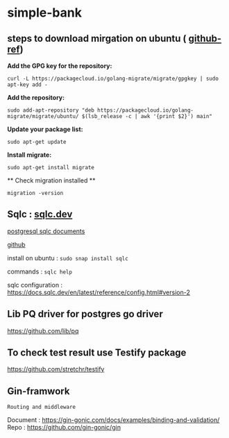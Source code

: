 # simple-bank

## steps to download mirgation on ubuntu ( [github-ref](https://github.com/golang-migrate/migrate))
    
**Add the GPG key for the repository:**

    curl -L https://packagecloud.io/golang-migrate/migrate/gpgkey | sudo apt-key add -

 **Add the repository:**

    sudo add-apt-repository "deb https://packagecloud.io/golang-migrate/migrate/ubuntu/ $(lsb_release -c | awk '{print $2}') main"

**Update your package list:**

    sudo apt-get update

**Install migrate:**

    sudo apt-get install migrate

** Check migration installed **

    migration -version

## Sqlc : [sqlc.dev](https://sqlc.dev/)
[postgresql sqlc documents](https://docs.sqlc.dev/en/stable/tutorials/getting-started-postgresql.html)

[github](https://github.com/sqlc-dev/sqlc)

install on ubuntu : ```sudo snap install sqlc```

commands : ```sqlc help```

sqlc configuration : https://docs.sqlc.dev/en/latest/reference/config.html#version-2

## Lib PQ driver for postgres go driver
https://github.com/lib/pq


## To check test result use Testify package
https://github.com/stretchr/testify


## Gin-framwork 
    Routing and middleware
Document : https://gin-gonic.com/docs/examples/binding-and-validation/
Repo : https://github.com/gin-gonic/gin